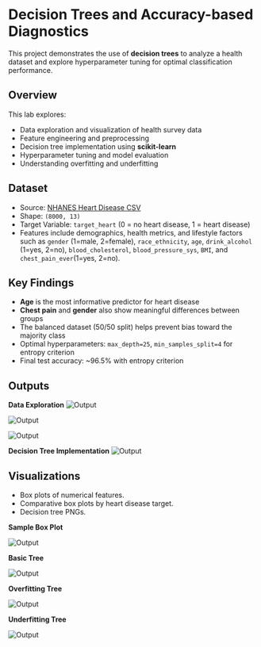 # Decision Trees and Accuracy-based Diagnostics

This project demonstrates the use of **decision trees** to analyze a health dataset and explore hyperparameter tuning for optimal classification performance.

## Overview

This lab explores:
- Data exploration and visualization of health survey data
- Feature engineering and preprocessing
- Decision tree implementation using **scikit-learn**
- Hyperparameter tuning and model evaluation
- Understanding overfitting and underfitting

## Dataset

- Source: [NHANES Heart Disease CSV](https://www.cs.toronto.edu/~lczhang/311/lab02/NHANES-heart.csv)
- Shape: `(8000, 13)`  
- Target Variable: `target_heart` (0 = no heart disease, 1 = heart disease)
- Features include demographics, health metrics, and lifestyle factors such as `gender` (1=male, 2=female), `race_ethnicity`, `age`, `drink_alcohol` (1=yes, 2=no), `blood_cholesterol`, `blood_pressure_sys`, `BMI`, and `chest_pain_ever`(1=yes, 2=no).

## Key Findings

- **Age** is the most informative predictor for heart disease
- **Chest pain** and **gender** also show meaningful differences between groups
- The balanced dataset (50/50 split) helps prevent bias toward the majority class
- Optimal hyperparameters: `max_depth=25`, `min_samples_split=4` for entropy criterion
- Final test accuracy: ~96.5% with entropy criterion

## Outputs
**Data Exploration**
![Output](images/output1.png)

![Output](images/output2.png)

![Output](images/output3.png)

**Decision Tree Implementation**
![Output](images/output4.png)

## Visualizations

- Box plots of numerical features.
- Comparative box plots by heart disease target.
- Decision tree PNGs.

**Sample Box Plot**

![Output](images/age_vs_heart_bp.png)

**Basic Tree**

![Output](images/basic_tree.png)

**Overfitting Tree**

![Output](images/overfit_tree.png)

**Underfitting Tree**

![Output](images/underfit_tree.png)

